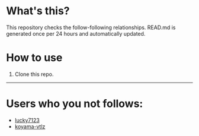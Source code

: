 # What's this?
This repository checks the follow-following relationships.
READ.md is generated once per 24 hours and automatically updated.
# How to use
1. Clone this repo.
 
 --- 
 
 # Users who you not follows: 
  
- [lucky7123](https://github.com/lucky7123/) 
- [koyama-vtlz](https://github.com/koyama-vtlz/) 
